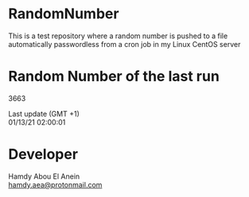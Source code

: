# RandomNumber    
This is a test repository where a random number is pushed to a file automatically passwordless from a cron job in my Linux CentOS server    
# Random Number of the last run   
3663
      
Last update (GMT +1)    
01/13/21 02:00:01
# Developer    
Hamdy Abou El Anein   
hamdy.aea@protonmail.com
